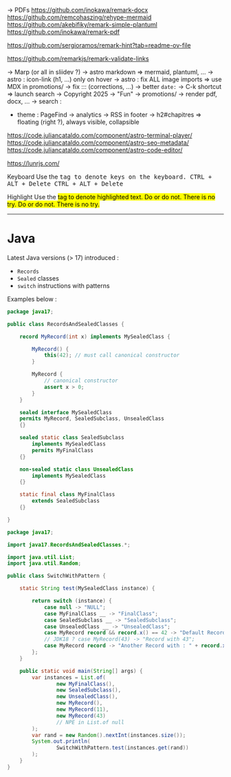 -> PDFs
https://github.com/inokawa/remark-docx
https://github.com/remcohaszing/rehype-mermaid
https://github.com/akebifiky/remark-simple-plantuml
https://github.com/inokawa/remark-pdf

https://github.com/sergioramos/remark-hint?tab=readme-ov-file

https://github.com/remarkjs/remark-validate-links

-> Marp (or all in sliidev ?)
-> astro markdown => mermaid, plantuml, …
-> astro : icon-link (h1, …) only on hover
-> astro : fix ALL image imports => use MDX in promotions/
-> fix ::: (corrections, …)
-> better `date:`
-> C-k shortcut => launch search
-> Copyright 2025
-> "Fun"
-> promotions/
-> render pdf, docx, …
-> search :
  - theme : PageFind
-> analytics
-> RSS in footer
-> h2#chapitres => floating (right ?), always visible, collapsible

https://code.juliancataldo.com/component/astro-terminal-player/
https://code.juliancataldo.com/component/astro-seo-metadata/
https://code.juliancataldo.com/component/astro-code-editor/

https://lunrjs.com/

Keyboard
Use the <kbd> tag to denote keys on the keyboard.
<kbd>CTRL</kbd> + <kbd>ALT</kbd> + <kbd>Delete</kbd>
CTRL + ALT + Delete

Highlight
Use the <mark> tag to denote highlighted text.
Do or do not. <mark>There is no try.</mark>
Do or do not. There is no try.

---

# Java

Latest Java versions (> 17) introduced :

- `Records`
- `Sealed` classes
- `switch` instructions with patterns

Examples below :

```java
package java17;

public class RecordsAndSealedClasses {

    record MyRecord(int x) implements MySealedClass {

        MyRecord() {
            this(42); // must call canonical constructor
        }

        MyRecord {
            // canonical constructor
            assert x > 0;
        }
    }

    sealed interface MySealedClass
    permits MyRecord, SealedSubclass, UnsealedClass
    {}

    sealed static class SealedSubclass
        implements MySealedClass
        permits MyFinalClass
    {}

    non-sealed static class UnsealedClass
        implements MySealedClass
    {}

    static final class MyFinalClass
        extends SealedSubclass
    {}

}
```

```java
package java17;

import java17.RecordsAndSealedClasses.*;

import java.util.List;
import java.util.Random;

public class SwitchWithPattern {

    static String test(MySealedClass instance) {

        return switch (instance) {
            case null -> "NULL";
            case MyFinalClass __ -> "FinalClass";
            case SealedSubclass __ -> "SealedSubclass";
            case UnsealedClass __ -> "UnsealedClass";
            case MyRecord record && record.x() == 42 -> "Default Record";
            // JDK18 ? case MyRecord(43) -> "Record with 43";
            case MyRecord record -> "Another Record with : " + record.x();
        };
    }

    public static void main(String[] args) {
        var instances = List.of(
                new MyFinalClass(),
                new SealedSubclass(),
                new UnsealedClass(),
                new MyRecord(),
                new MyRecord(11),
                new MyRecord(43)
                // NPE in List.of null
        );
        var rand = new Random().nextInt(instances.size());
        System.out.println(
                SwitchWithPattern.test(instances.get(rand))
        );
    }
}
```

